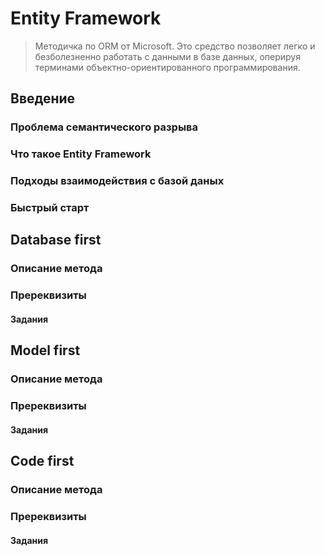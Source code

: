 # Entity Framework

> Методичка по ORM от Microsoft. Это средство позволяет легко и безболезненно работать с данными в базе данных, оперируя терминами объектно-ориентированного программирования.

## Введение

### Проблема семантического разрыва

### Что такое Entity Framework

### Подходы взаимодействия с базой даных

### Быстрый старт

## Database first

### Описание метода

### Пререквизиты

#### Задания

## Model first

### Описание метода

### Пререквизиты

#### Задания

## Code first

### Описание метода

### Пререквизиты

#### Задания



